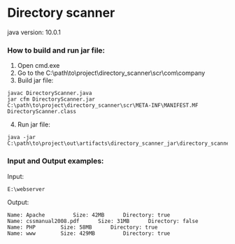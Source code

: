 # Directory scanner
java version: 10.0.1
### How to build and run jar file:
1. Open cmd.exe
2. Go to the C:\path\to\project\directory_scanner\scr\com\company
3. Build jar file:
```
javac DirectoryScanner.java
jar cfm DirectoryScanner.jar C:\path\to\project\directory_scanner\scr\META-INF\MANIFEST.MF DirectoryScanner.class
```
4. Run jar file:
```
java -jar C:\path\to\project\out\artifacts\directory_scanner_jar\directory_scanner.jar
```

### Input and Output examples:
Input:
```
E:\webserver
```
Output:
```
Name: Apache		 Size: 42MB		 Directory: true
Name: cssmanual2008.pdf		 Size: 31MB		 Directory: false
Name: PHP		 Size: 58MB		 Directory: true
Name: www		 Size: 429MB		 Directory: true
```
